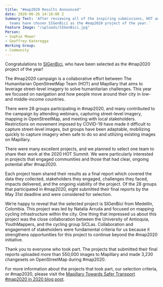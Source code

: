 ```yaml
---
title: "#map2020 Results Announced"
date: 2020-06-26 14:18:00 Z
Summary Text: 'After reviewing all of the inspiring submissions, HOT and the Mapillary
  teams have chosen SIGenBici as the #map2020 project of the year.'
Feature Image: "/uploads/SIGenBici.jpg"
Person:
- Sophie Mower
- Geoffrey Kateregga
Working Group:
- Community
---
```


Congratulations to [SIGenBici](https://siclas.org/sigenbici/), who have been selected as the #map2020 project of the year! 

The #map2020 campaign is a collaborative effort between The Humanitarian OpenStreetMap Team (HOT) and Mapillary that aims to leverage street-level imagery to solve humanitarian challenges. This year we focused on navigation and how people move around their city in low- and middle-income countries. 

There were 28 groups participating in #map2020, and many contributed to the campaign by attending webinars, capturing street-level imagery, mapping in OpenStreetMap, and meeting with local stakeholders. Restrictions on movement imposed by COVID-19 have made it difficult to capture street-level images, but groups have been adaptable, mobilizing quickly to capture imagery when safe to do so and utilizing existing images on Mapillary.

There were many excellent projects, and we planned to select one team to share their work at the 2020 HOT Summit. We were particularly interested in projects that engaged communities and those that had clear, ongoing potential after #map2020.

Each project team shared their results as a final report which covered the data they collected, stakeholders they engaged, challenges they faced, impacts delivered, and the ongoing viability of the project. Of the 28 groups that participated in #map2020, eight submitted their final reports by the May 31st deadline and were considered for selection.

We’re happy to reveal that the selected project is SIGenBici from Medellín, Colombia. This project was led by Natalia Arruda and focused on mapping cycling infrastructure within the city. One thing that impressed us about this project was the close collaboration between the University of Antioquia, YouthMappers, and the cycling group SiCLas. Collaboration and engagement of stakeholders were fundamental criteria for us because it strengthens opportunities for this project to continue beyond the #map2020 initiative.

Thank you to everyone who took part. The projects that submitted their final reports uploaded more than 550,000 images to Mapillary and made 3,230 changesets on OpenStreetMap during #map2020.

For more information about the projects that took part, our selection criteria, or #map2020, please visit the [Mapillary Towards Safer Transport #map2020 in 2020 blog post](https://blog.mapillary.com/update/2020/06/16/map2020-results.html).